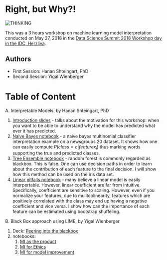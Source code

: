# Right, but Why?!
![THINKING](https://image.ibb.co/nntWFy/Screen_Shot_2018_05_27_at_20_00_32.png)

This was a 3 hours workshop on machine learning model interpretation conducted on May 27, 2018 in the [Data Science Summit 2018 Workshop day in the IDC, Herzliya](https://events.bizzabo.com/DataScienceSummit2018/agenda/speakers/264987).
## Authors
* First Session: Hanan Shteingart, PhD
* Second Session: Yigal Wienberger

# Table of Content
A. Interpretable Models, by Hanan Shteingart, PhD
  1. [Introduction slides](decks/Right%20by%20Why_%20-%20Introduction.pdf) - talks about the motivation for this workshop: when you want to be able to understand why the model has predicted what ever it has predicted.
  2. [Naive Bayes notebook](notebooks/naive_bayes/naive_bayes.ipynb) - a naive bayes multinomial classifier interpretation example on a newsgroups 20 dataset. It shows how one can easily compute $P(class=c|feature x_i)$ thus marking words supporting the true and predicted classes.
  3. [Tree Ensemble notebook](notebooks/random_forest/random_forest.ipynb) - random forest is commonly regarded as blackbox. This is false. One can use decision paths in order to learn about the contribution of each feature to the final decision. I will show how this method can be used on the iris data set. 
  4. [Linear pitfalls notebook](notebooks/linear/linear.ipynb) - many believe a linear model is easily interpertable. However, linear coefficient are far from intuitive. Specifically, coefficient are sensitive to scaling. However, even if you normalize your features, due to mulitcolinearity, features which are positively correlated with the class may end up having a negative coefficient and vice versa. I show how can the importance of each feature can be estimated using bootstrap shuffeling. 

B. Black Box approach using LIME, by Yigal Wienberger
  1. Deck: [Peering into the blackbox](/decks/Peering%20into%20the%20black%20box.pptx)
  2. notebooks: 
      1. [MI as the product](notebooks/Peering%20into%20the%20black%20box/MI%20as%20the%20product.ipynb)
      2. [MI for Ethics](notebooks/Peering%20into%20the%20black%20box/MI%20for%20Ethics.ipynb)
      3. [MI for model improvement]("notebooks/Peering%20into%20the%20black%20box/MI%20for%20model%20improvement.ipynb")
